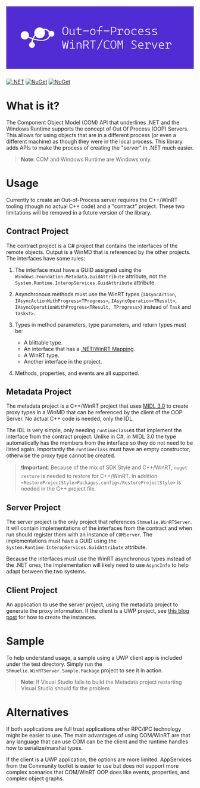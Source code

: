 ![Out-of-Process WinRT/COM Server](Shmuelie.WinRTServer.Title.png)
==================================================================

[![.NET](https://github.com/Shmuelie/Shmuelie.WinRTServer/workflows/.NET/badge.svg)][1] [![NuGet](https://img.shields.io/nuget/dt/Shmuelie.WinRTServer.svg)][2] [![NuGet](https://img.shields.io/nuget/vpre/Shmuelie.WinRTServer.svg)][3]

# What is it?

The Component Object Model (COM) API that underlines .NET and the Windows
Runtime supports the concept of Out Of Process (OOP) Servers. This allows for
using objects that are in a different process (or even a different machine) as
though they were in the local process. This library adds APIs to make the
process of creating the "server" in .NET much easier.

> **Note**: COM and Windows Runtime are Windows only.

# Usage

Currently to create an Out-of-Process server requires the C++/WinRT tooling
(though no actual C++ code) and a "contract" project. These two limitations will
be removed in a future version of the library.

## Contract Project

The contract project is a C# project that contains the interfaces of the remote
objects. Output is a WinMD that is referenced by the other projects. The interfaces have some rules:

1. The interface must have a GUID assigned using the
   `Windows.Foundation.Metadata.GuidAttribute` attribute, not the
   `System.Runtime.InteropServices.GuidAttribute` attribute.
2. Asynchronous methods must use the WinRT types (`IAsyncAction`,
   `IAsyncActionWithProgress<TProgress>`, `IAsyncOperation<TResult>`,
   `IAsyncOperationWithProgress<TResult, TProgress>`) instead of `Task` and
   `Task<T>`.
3. Types in method parameters, type parameters, and return types must be:

   - A blittable type.
   - An interface that has a [.NET/WinRT Mapping][4].
   - A WinRT type.
   - Another interface in the project.

4. Methods, properties, and events are all supported.

## Metadata Project

The metadata project is a C++/WinRT project that uses [MIDL 3.0][5] to create
proxy types in a WinMD that can be referenced by the client of the OOP Server.
No actual C++ code is needed, only the IDL.

The IDL is very simple, only needing `runtimeclass`es that implement the
interface from the contract project. Unlike in C#, in MIDL 3.0 the type
automatically has the members from the interface so they do not need to be
listed again. Importantly the `runtimeclass` must have an empty constructor,
otherwise the proxy type cannot be created.

> :exclamation:**Important**: Because of the mix of SDK Style and C++/WinRT,
> `nuget restore` is needed to restore for C++/WinRT. In addition
> `<RestoreProjectStyle>Packages.config</RestoreProjectStyle>` is needed in the
> C++ project file.

## Server Project

The server project is the only project that references `Shmuelie.WinRTServer`.
It will contain implementations of the interfaces from the contract and when run
should register them with an instance of `COMServer`. The implementations must
have a GUID using the `System.Runtime.InteropServices.GuidAttribute` attribute.

Because the interfaces must use the WinRT asynchronous types instead of the .NET
ones, the implementation will likely need to use `AsyncInfo` to help adapt
between the two systems.

## Client Project

An application to use the server project, using the metadata project to generate
the proxy information. If the client is a UWP project, see [this blog post][6]
for how to create the instances.

# Sample

To help understand usage, a sample using a UWP client app is included under the
test directory. Simply run the `Shmuelie.WinRTServer.Sample.Package` project to
see it in action.

> **Note**: If Visual Studio fails to build the Metadata project restarting
> Visual Studio should fix the problem.

# Alternatives

If both applications are full trust applications other RPC/IPC technology might
be easier to use. The main advantages of using COM/WinRT are that any language
that can use COM can be the client and the runtime handles how to
serialize/marshal types.

If the client is a UWP application, the options are more limited. AppServices
from the Community toolkit is easier to use but does not support more complex
scenarios that COM/WinRT OOP does like events, properties, and complex object
graphs.

[1]: https://github.com/Shmuelie/Shmuelie.WinRTServer/actions
[2]: https://www.nuget.org/stats/packages/Shmuelie.WinRTServer?groupby=Version
[3]: https://www.nuget.org/packages/Shmuelie.WinRTServer/
[4]: https://learn.microsoft.com/en-us/windows/apps/develop/platform/csharp-winrt/net-mappings-of-winrt-types
[5]: https://learn.microsoft.com/en-us/uwp/midl-3/
[6]: https://devblogs.microsoft.com/ifdef-windows/the-journey-of-moving-from-cpp-winrt-to-csharp-in-the-microsoft-store/
